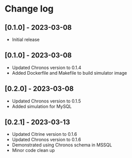 # Change log

## [0.1.0] - 2023-03-08

  * Initial release

## [0.1.0] - 2023-03-08

  * Updated Chronos version to 0.1.4
  * Added Dockerfile and Makefile to build simulator image

## [0.2.0] - 2023-03-08

  * Updated Chronos version to 0.1.5
  * Added simulation for MySQL

## [0.2.1] - 2023-03-13

  * Updated Citrine version to 0.1.6
  * Updated Chronos version to 0.1.6
  * Demonstrated using Chronos schema in MSSQL
  * Minor code clean up